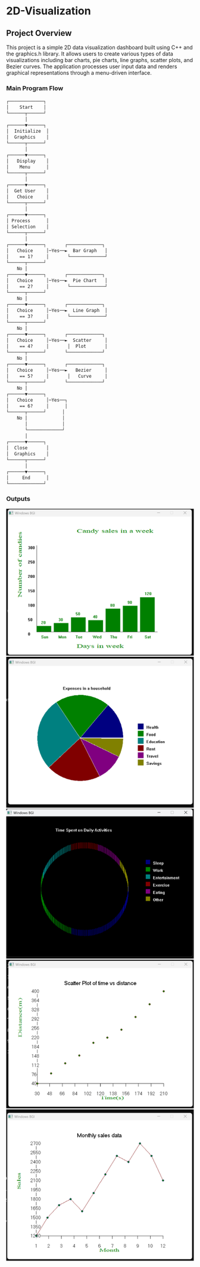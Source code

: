 # 2D-Visualization
## Project Overview
This project is a simple 2D data visualization dashboard built using C++ and the graphics.h library. It allows users to create various types of data visualizations including bar charts, pie charts, line graphs, scatter plots, and Bezier curves. The application processes user input data and renders graphical representations through a menu-driven interface.

### Main Program Flow
```
┌─────────────┐
│    Start    │
└──────┬──────┘
       │
┌──────▼──────┐
│  Initialize  │
│  Graphics    │
└──────┬──────┘
       │
┌──────▼──────┐
│   Display    │
│    Menu      │
└──────┬──────┘
       │
┌──────▼──────┐
│  Get User    │
│   Choice     │
└──────┬──────┘
       │
┌──────▼──────┐
│ Process      │
│ Selection    │
└──────┬──────┘
       │
┌──────▼──────┐       ┌─────────────┐
│   Choice     │─Yes──►  Bar Graph   │
│    == 1?     │       └─────────────┘
└──────┬──────┘
    No │
┌──────▼──────┐       ┌─────────────┐
│   Choice     │─Yes──►  Pie Chart   │
│    == 2?     │       └─────────────┘
└──────┬──────┘
    No │
┌──────▼──────┐       ┌─────────────┐
│   Choice     │─Yes──►  Line Graph  │
│    == 3?     │       └─────────────┘
└──────┬──────┘
    No │
┌──────▼──────┐       ┌─────────────┐
│   Choice     │─Yes──►  Scatter     │
│    == 4?     │       │  Plot       │
└──────┬──────┘       └─────────────┘
    No │
┌──────▼──────┐       ┌─────────────┐
│   Choice     │─Yes──►   Bezier     │
│    == 5?     │       │   Curve     │
└──────┬──────┘       └─────────────┘
    No │
┌──────▼──────┐
│   Choice     │─Yes──┐
│    == 6?     │      │
└──────┬──────┘      │
    No │             │
       │             │
       └─────────────┘
       │
┌──────▼──────┐
│  Close       │
│  Graphics    │
└──────┬──────┘
       │
┌──────▼──────┐
│     End      │
└─────────────┘
```
### Outputs
![Bar Graph](images/bargraph.png)
![2D Pie Chart](images/2dpie.png)
![3D Pie Chart](images/3dpie.png)
![Scatter Plot](images/scatter.png)
![Line Graph](images/linegraph.png)
